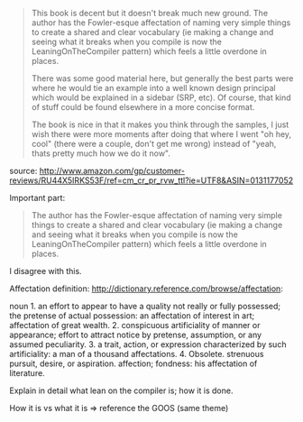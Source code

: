 > This book is decent but it doesn't break much new ground. The author has the Fowler-esque affectation of naming very simple things to create a shared and clear vocabulary (ie making a change and seeing what it breaks when you compile is now the LeaningOnTheCompiler pattern) which feels a little overdone in places.
> 
> There was some good material here, but generally the best parts were where he would tie an example into a well known design principal which would be explained in a sidebar (SRP, etc). Of course, that kind of stuff could be found elsewhere in a more concise format.
> 
> The book is nice in that it makes you think through the samples, I just wish there were more moments after doing that where I went "oh hey, cool" (there were a couple, don't get me wrong) instead of "yeah, thats pretty much how we do it now".

source: http://www.amazon.com/gp/customer-reviews/RU44X5IRKS53F/ref=cm_cr_pr_rvw_ttl?ie=UTF8&ASIN=0131177052

Important part:

> The author has the Fowler-esque affectation of naming very simple things to create a shared and clear vocabulary (ie making a change and seeing what it breaks when you compile is now the LeaningOnTheCompiler pattern) which feels a little overdone in places.

I disagree with this.

Affectation definition: http://dictionary.reference.com/browse/affectation:

noun
1.
an effort to appear to have a quality not really or fully possessed; the pretense of actual possession:
an affectation of interest in art; affectation of great wealth.
2.
conspicuous artificiality of manner or appearance; effort to attract notice by pretense, assumption, or any assumed peculiarity.
3.
a trait, action, or expression characterized by such artificiality:
a man of a thousand affectations.
4.
Obsolete.
strenuous pursuit, desire, or aspiration.
affection; fondness:
his affectation of literature.

Explain in detail what lean on the compiler is; how it is done.

How it is vs what it is => reference the GOOS (same theme)
